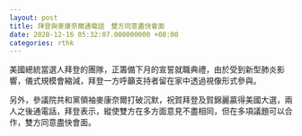 ```yaml
---
layout: post
title: 拜登與麥康奈爾通電話　雙方同意盡快會面
date: 2020-12-16 05:32:07.000000000 +08:00
categories: rthk
---
```


美國總統當選人拜登的團隊，正籌備下月的宣誓就職典禮，由於受到新型肺炎影響，儀式規模會縮減，拜登一方呼籲支持者留在家中透過視像形式參與。

另外，參議院共和黨領袖麥康奈爾打破沉默，祝賀拜登及賀錦麗贏得美國大選，兩人之後通電話，拜登表示，縱使雙方在多方面意見不盡相同，但在多項議題可以合作，雙方同意盡快會面。

